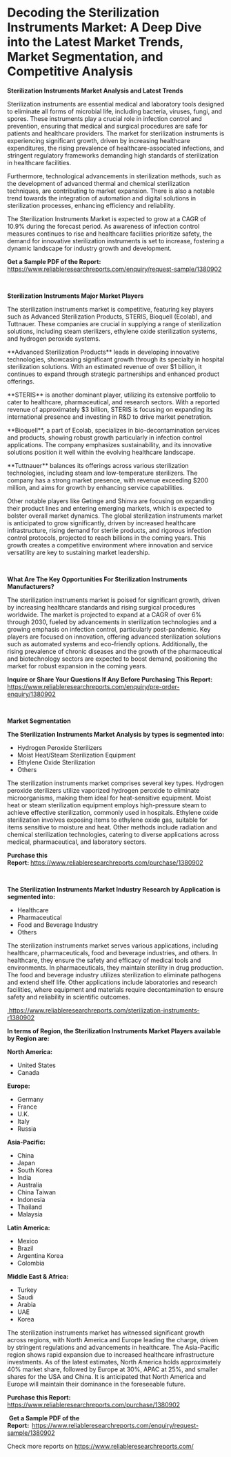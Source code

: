<p><h1>Decoding the Sterilization Instruments Market: A Deep Dive into the Latest Market Trends, Market Segmentation, and Competitive Analysis</h1></p><p><strong>Sterilization Instruments Market Analysis and Latest Trends</strong></p>
<p><p>Sterilization instruments are essential medical and laboratory tools designed to eliminate all forms of microbial life, including bacteria, viruses, fungi, and spores. These instruments play a crucial role in infection control and prevention, ensuring that medical and surgical procedures are safe for patients and healthcare providers. The market for sterilization instruments is experiencing significant growth, driven by increasing healthcare expenditures, the rising prevalence of healthcare-associated infections, and stringent regulatory frameworks demanding high standards of sterilization in healthcare facilities.</p><p>Furthermore, technological advancements in sterilization methods, such as the development of advanced thermal and chemical sterilization techniques, are contributing to market expansion. There is also a notable trend towards the integration of automation and digital solutions in sterilization processes, enhancing efficiency and reliability. </p><p>The Sterilization Instruments Market is expected to grow at a CAGR of 10.9% during the forecast period. As awareness of infection control measures continues to rise and healthcare facilities prioritize safety, the demand for innovative sterilization instruments is set to increase, fostering a dynamic landscape for industry growth and development.</p></p>
<p><strong>Get a Sample PDF of the Report:&nbsp;</strong> <a href="https://www.reliableresearchreports.com/enquiry/request-sample/1380902?utm_campaign=2323&utm_medium=2&utm_source=Github&utm_content=ia&utm_term=22022025&utm_id=sterilization-instruments">https://www.reliableresearchreports.com/enquiry/request-sample/1380902</a></p>
<p>&nbsp;</p>
<p><strong>Sterilization Instruments Major Market Players</strong></p>
<p><p>The sterilization instruments market is competitive, featuring key players such as Advanced Sterilization Products, STERIS, Bioquell (Ecolab), and Tuttnauer. These companies are crucial in supplying a range of sterilization solutions, including steam sterilizers, ethylene oxide sterilization systems, and hydrogen peroxide systems.</p><p>**Advanced Sterilization Products** leads in developing innovative technologies, showcasing significant growth through its specialty in hospital sterilization solutions. With an estimated revenue of over $1 billion, it continues to expand through strategic partnerships and enhanced product offerings.</p><p>**STERIS** is another dominant player, utilizing its extensive portfolio to cater to healthcare, pharmaceutical, and research sectors. With a reported revenue of approximately $3 billion, STERIS is focusing on expanding its international presence and investing in R&D to drive market penetration.</p><p>**Bioquell**, a part of Ecolab, specializes in bio-decontamination services and products, showing robust growth particularly in infection control applications. The company emphasizes sustainability, and its innovative solutions position it well within the evolving healthcare landscape.</p><p>**Tuttnauer** balances its offerings across various sterilization technologies, including steam and low-temperature sterilizers. The company has a strong market presence, with revenue exceeding $200 million, and aims for growth by enhancing service capabilities.</p><p>Other notable players like Getinge and Shinva are focusing on expanding their product lines and entering emerging markets, which is expected to bolster overall market dynamics. The global sterilization instruments market is anticipated to grow significantly, driven by increased healthcare infrastructure, rising demand for sterile products, and rigorous infection control protocols, projected to reach billions in the coming years. This growth creates a competitive environment where innovation and service versatility are key to sustaining market leadership.</p></p>
<p>&nbsp;</p>
<p><strong>What Are The Key Opportunities For Sterilization Instruments Manufacturers?</strong></p>
<p><p>The sterilization instruments market is poised for significant growth, driven by increasing healthcare standards and rising surgical procedures worldwide. The market is projected to expand at a CAGR of over 6% through 2030, fueled by advancements in sterilization technologies and a growing emphasis on infection control, particularly post-pandemic. Key players are focused on innovation, offering advanced sterilization solutions such as automated systems and eco-friendly options. Additionally, the rising prevalence of chronic diseases and the growth of the pharmaceutical and biotechnology sectors are expected to boost demand, positioning the market for robust expansion in the coming years.</p></p>
<p><strong>Inquire or Share Your Questions If Any Before Purchasing This Report:</strong> <a href="https://www.reliableresearchreports.com/enquiry/pre-order-enquiry/1380902?utm_campaign=2323&utm_medium=2&utm_source=Github&utm_content=ia&utm_term=22022025&utm_id=sterilization-instruments">https://www.reliableresearchreports.com/enquiry/pre-order-enquiry/1380902</a></p>
<p>&nbsp;</p>
<p><strong>Market Segmentation</strong></p>
<p><strong>The Sterilization Instruments Market Analysis by types is segmented into:</strong></p>
<p><ul><li>Hydrogen Peroxide Sterilizers</li><li>Moist Heat/Steam Sterilization Equipment</li><li>Ethylene Oxide Sterilization</li><li>Others</li></ul></p>
<p><p>The sterilization instruments market comprises several key types. Hydrogen peroxide sterilizers utilize vaporized hydrogen peroxide to eliminate microorganisms, making them ideal for heat-sensitive equipment. Moist heat or steam sterilization equipment employs high-pressure steam to achieve effective sterilization, commonly used in hospitals. Ethylene oxide sterilization involves exposing items to ethylene oxide gas, suitable for items sensitive to moisture and heat. Other methods include radiation and chemical sterilization technologies, catering to diverse applications across medical, pharmaceutical, and laboratory sectors.</p></p>
<p><strong>Purchase this Report:&nbsp;</strong><a href="https://www.reliableresearchreports.com/purchase/1380902?utm_campaign=2323&utm_medium=2&utm_source=Github&utm_content=ia&utm_term=22022025&utm_id=sterilization-instruments">https://www.reliableresearchreports.com/purchase/1380902</a></p>
<p>&nbsp;</p>
<p><strong>The Sterilization Instruments Market Industry Research by Application is segmented into:</strong></p>
<p><ul><li>Healthcare</li><li>Pharmaceutical</li><li>Food and Beverage Industry</li><li>Others</li></ul></p>
<p><p>The sterilization instruments market serves various applications, including healthcare, pharmaceuticals, food and beverage industries, and others. In healthcare, they ensure the safety and efficacy of medical tools and environments. In pharmaceuticals, they maintain sterility in drug production. The food and beverage industry utilizes sterilization to eliminate pathogens and extend shelf life. Other applications include laboratories and research facilities, where equipment and materials require decontamination to ensure safety and reliability in scientific outcomes.</p></p>
<p><a href="https://www.reliableresearchreports.com/sterilization-instruments-r1380902?utm_campaign=2323&utm_medium=2&utm_source=Github&utm_content=ia&utm_term=22022025&utm_id=sterilization-instruments">&nbsp;https://www.reliableresearchreports.com/sterilization-instruments-r1380902</a></p>
<p><strong>In terms of Region, the Sterilization Instruments Market Players available by Region are:</strong></p>
<p>
    <p> <strong> North America: </strong>
        <ul>
            <li>United States</li>
            <li>Canada</li>
        </ul>
        </p> 
    <p> <strong> Europe: </strong>
        <ul>
            <li>Germany</li>
            <li>France</li>
            <li>U.K.</li>
            <li>Italy</li>
            <li>Russia</li>
        </ul>
        </p> 
    <p> <strong> Asia-Pacific: </strong>
        <ul>
            <li>China</li>
            <li>Japan</li>
            <li>South Korea</li>
            <li>India</li>
            <li>Australia</li>
            <li>China Taiwan</li>
            <li>Indonesia</li>
            <li>Thailand</li>
            <li>Malaysia</li>
        </ul>
        </p> 
    <p> <strong> Latin America: </strong>
        <ul>
            <li>Mexico</li>
            <li>Brazil</li>
            <li>Argentina Korea</li>
            <li>Colombia</li>
        </ul>
        </p> 
    <p> <strong> Middle East & Africa: </strong>
        <ul>
            <li>Turkey</li>
            <li>Saudi</li>
            <li>Arabia</li>
            <li>UAE</li>
            <li>Korea</li>
        </ul>
    </p>
    </p>
<p><p>The sterilization instruments market has witnessed significant growth across regions, with North America and Europe leading the charge, driven by stringent regulations and advancements in healthcare. The Asia-Pacific region shows rapid expansion due to increased healthcare infrastructure investments. As of the latest estimates, North America holds approximately 40% market share, followed by Europe at 30%, APAC at 25%, and smaller shares for the USA and China. It is anticipated that North America and Europe will maintain their dominance in the foreseeable future.</p></p>
<p><strong>Purchase this Report: </strong><a href="https://www.reliableresearchreports.com/purchase/1380902?utm_campaign=2323&utm_medium=2&utm_source=Github&utm_content=ia&utm_term=22022025&utm_id=sterilization-instruments">https://www.reliableresearchreports.com/purchase/1380902</a></p>
<p>&nbsp;<strong>Get a Sample PDF of the Report:&nbsp;&nbsp;</strong><a href="https://www.reliableresearchreports.com/enquiry/request-sample/1380902?utm_campaign=2323&utm_medium=2&utm_source=Github&utm_content=ia&utm_term=22022025&utm_id=sterilization-instruments">https://www.reliableresearchreports.com/enquiry/request-sample/1380902</a></p>
<p><strong></strong></p>
<p>Check more reports on <a href="https://www.reliableresearchreports.com/?utm_campaign=2323&utm_medium=2&utm_source=Github&utm_content=ia&utm_term=22022025&utm_id=sterilization-instruments">https://www.reliableresearchreports.com/</a></p>
